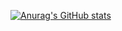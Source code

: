 [![Anurag's GitHub stats](https://github-readme-stats.vercel.app/api?username=Seokhyeon-Park&theme=omni)](https://github.com/anuraghazra/github-readme-stats)

<!--
**Seokhyeon-Park/Seokhyeon-Park** is a ✨ _special_ ✨ repository because its `README.md` (this file) appears on your GitHub profile.

Here are some ideas to get you started:

- 🔭 I’m currently working on ...
- 🌱 I’m currently learning ...
- 👯 I’m looking to collaborate on ...
- 🤔 I’m looking for help with ...
- 💬 Ask me about ...
- 📫 How to reach me: ...
- 😄 Pronouns: ...
- ⚡ Fun fact: ...
-->

